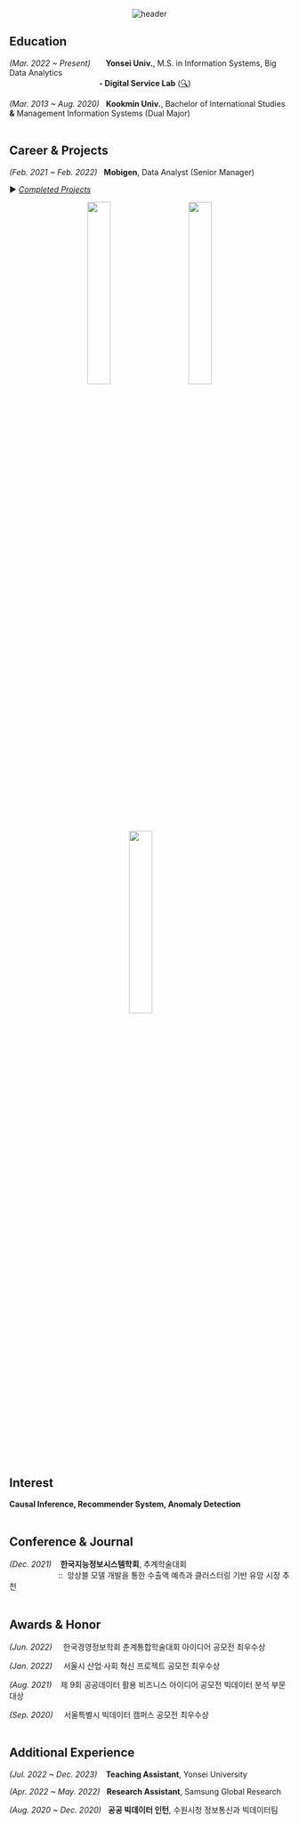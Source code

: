 <div align="center">
  
  ![header](https://capsule-render.vercel.app/api?type=transparent&text=Junho%20Bae)
</div>





## Education
*(Mar. 2022 ~ Present)*&nbsp;&nbsp;&nbsp;&nbsp;&nbsp;&nbsp;&nbsp;**Yonsei Univ.**, M.S. in Information Systems, Big Data Analytics <br>
　　　　　　　　　      &nbsp;&nbsp;&nbsp;&nbsp;&nbsp;&nbsp;&nbsp;&nbsp;**- Digital Service Lab** ([:mag:](https://gsiyonsei.wixsite.com/dslab))



*(Mar. 2013 ~ Aug. 2020)*&nbsp;&nbsp;&nbsp;**Kookmin Univ.**, Bachelor of International Studies **&** Management Information Systems (Dual Major)
</br>
</br>

## Career & Projects

*(Feb. 2021 ~ Feb. 2022)*&nbsp;&nbsp;&nbsp;**Mobigen**, Data Analyst (Senior Manager) <br>

:arrow_forward: [*Completed Projects*](https://github.com/juunho/Completed_Projects)
</br>


<p align="center">
  &nbsp;&nbsp;&nbsp;&nbsp;&nbsp;&nbsp;&nbsp;
  
  <img src="https://github.com/juunho/Image_Source/blob/eaea09f00a9bf5005e95e6667ad0bc937f14c308/%ED%95%98%EB%82%98%EA%B8%88%EC%9C%B5%EA%B7%B8%EB%A3%B9.png" align="center" width="29%">
  &nbsp;&nbsp;&nbsp;&nbsp;&nbsp;&nbsp;&nbsp;
  
  <img src="https://github.com/juunho/Image_Source/blob/6a7d326eb2581e53cb064d18a438d33325eae864/%EB%A1%AF%EB%8D%B0%EC%B9%A0%EC%84%B1.png" align="center" width="29%">
  &nbsp;&nbsp;&nbsp;&nbsp;&nbsp;&nbsp;&nbsp;

  <img src="https://github.com/juunho/Image_Source/blob/a0ea9b3d90e510b4ddf35cba5cf31e608fe412c6/%EB%AA%A8%EB%B9%84%EC%A0%A0.png" align="center" width="29%">
  &nbsp;&nbsp;&nbsp;&nbsp;&nbsp;&nbsp;&nbsp;

  
</p>


## Interest

**Causal Inference, Recommender System, Anomaly Detection**
</br>
</br>

## Conference & Journal

*(Dec. 2021)*&nbsp;&nbsp;&nbsp; **한국지능정보시스템학회**, 추계학술대회 <br>
　　　　　　&nbsp;::&nbsp;&nbsp;앙상블 모델 개발을 통한 수출액 예측과 클러스터링 기반 유망 시장 추천
</br>
</br>

## Awards & Honor
*(Jun. 2022)*&nbsp;&nbsp;&nbsp;&nbsp; 한국경영정보학회 춘계통합학술대회 아이디어 공모전 최우수상 

*(Jan. 2022)*&nbsp;&nbsp;&nbsp;&nbsp; 서울시 산업·사회 혁신 프로젝트 공모전 최우수상

*(Aug. 2021)*&nbsp;&nbsp;&nbsp; 제 9회 공공데이터 활용 비즈니스 아이디어 공모전 빅데이터 분석 부문 대상

*(Sep. 2020)*&nbsp;&nbsp;&nbsp;&nbsp; 서울특별시 빅데이터 캠퍼스 공모전 최우수상
</br>
</br>

## Additional Experience

*(Jul. 2022 ~ Dec. 2023)*&nbsp;&nbsp;&nbsp;&nbsp;**Teaching Assistant**, Yonsei University

*(Apr. 2022 ~ May. 2022)*&nbsp;&nbsp;&nbsp;**Research Assistant**, Samsung Global Research

*(Aug. 2020 ~ Dec. 2020)*&nbsp;&nbsp;&nbsp;**공공 빅데이터 인턴**, 수원시청 정보통신과 빅데이터팀
